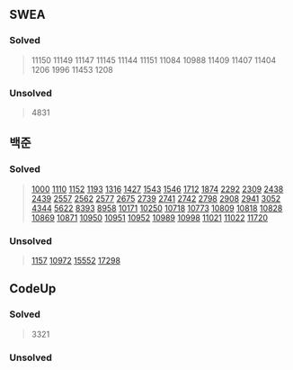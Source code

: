## SWEA

### Solved

> 11150 11149 11147 11145 11144 11151 11084 10988 11409 11407 11404 1206 1996 11453 1208

### Unsolved

>4831





## 백준

### Solved

>[1000](https://www.acmicpc.net/problem/1000) [1110](https://www.acmicpc.net/problem/1110) [1152](https://www.acmicpc.net/problem/1152) [1193](https://www.acmicpc.net/problem/1193) [1316](https://www.acmicpc.net/problem/1316) [1427](https://www.acmicpc.net/problem/1427) [1543](https://www.acmicpc.net/problem/1543) [1546](https://www.acmicpc.net/problem/1546) [1712](https://www.acmicpc.net/problem/1712) [1874](https://www.acmicpc.net/problem/1874) [2292](https://www.acmicpc.net/problem/2292) [2309](https://www.acmicpc.net/problem/2309) [2438](https://www.acmicpc.net/problem/2438) [2439](https://www.acmicpc.net/problem/2439) [2557](https://www.acmicpc.net/problem/2557) [2562](https://www.acmicpc.net/problem/2562) [2577](https://www.acmicpc.net/problem/2577) [2675](https://www.acmicpc.net/problem/2675) [2739](https://www.acmicpc.net/problem/2739) [2741](https://www.acmicpc.net/problem/2741) [2742](https://www.acmicpc.net/problem/2742) [2798](https://www.acmicpc.net/problem/2798) [2908](https://www.acmicpc.net/problem/2908) [2941](https://www.acmicpc.net/problem/2941) [3052](https://www.acmicpc.net/problem/3052) [4344](https://www.acmicpc.net/problem/4344) [5622](https://www.acmicpc.net/problem/5622) [8393](https://www.acmicpc.net/problem/8393) [8958](https://www.acmicpc.net/problem/8958) [10171](https://www.acmicpc.net/problem/10171) [10250](https://www.acmicpc.net/problem/10250) [10718](https://www.acmicpc.net/problem/10718) [10773](https://www.acmicpc.net/problem/10773) [10809](https://www.acmicpc.net/problem/10809) [10818](https://www.acmicpc.net/problem/10818) [10828](https://www.acmicpc.net/problem/10828) [10869](https://www.acmicpc.net/problem/10869) [10871](https://www.acmicpc.net/problem/10871) [10950](https://www.acmicpc.net/problem/10950) [10951](https://www.acmicpc.net/problem/10951) [10952](https://www.acmicpc.net/problem/10952) [10989](https://www.acmicpc.net/problem/10989) [10998](https://www.acmicpc.net/problem/10998) [11021](https://www.acmicpc.net/problem/11021) [11022](https://www.acmicpc.net/problem/11022) [11720](https://www.acmicpc.net/problem/11720)

### Unsolved

> [1157](https://www.acmicpc.net/problem/1157) [10972](https://www.acmicpc.net/problem/10972) [15552](https://www.acmicpc.net/problem/15552) [17298](https://www.acmicpc.net/problem/17298)



## CodeUp

### Solved

> 3321

### Unsolved

> 
